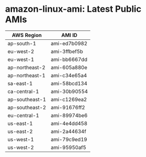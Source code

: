 # amazon-linux-ami: Latest Public AMIs

| AWS Region | AMI ID |
| ---------- | ------ |
| ap-south-1 | ami-ed7b0982 |
| eu-west-2 | ami-3ffbef5b |
| eu-west-1 | ami-bb6667dd |
| ap-northeast-2 | ami-605a880e |
| ap-northeast-1 | ami-c34e65a4 |
| sa-east-1 | ami-58bcd134 |
| ca-central-1 | ami-30b90554 |
| ap-southeast-1 | ami-c1269ea2 |
| ap-southeast-2 | ami-91676ff2 |
| eu-central-1 | ami-89974be6 |
| us-east-1 | ami-4e4dd458 |
| us-east-2 | ami-2a44634f |
| us-west-1 | ami-79c9ed19 |
| us-west-2 | ami-95950af5 |
